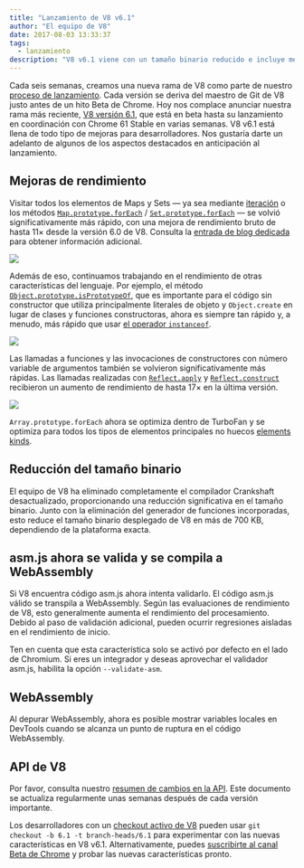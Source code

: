 ```yaml
---
title: "Lanzamiento de V8 v6.1"
author: "El equipo de V8"
date: 2017-08-03 13:33:37
tags:
  - lanzamiento
description: "V8 v6.1 viene con un tamaño binario reducido e incluye mejoras de rendimiento. Además, asm.js ahora se valida y se compila a WebAssembly."
---
```

Cada seis semanas, creamos una nueva rama de V8 como parte de nuestro [proceso de lanzamiento](/docs/release-process). Cada versión se deriva del maestro de Git de V8 justo antes de un hito Beta de Chrome. Hoy nos complace anunciar nuestra rama más reciente, [V8 versión 6.1](https://chromium.googlesource.com/v8/v8.git/+log/branch-heads/6.1), que está en beta hasta su lanzamiento en coordinación con Chrome 61 Stable en varias semanas. V8 v6.1 está llena de todo tipo de mejoras para desarrolladores. Nos gustaría darte un adelanto de algunos de los aspectos destacados en anticipación al lanzamiento.

<!--truncate-->
## Mejoras de rendimiento

Visitar todos los elementos de Maps y Sets — ya sea mediante [iteración](http://exploringjs.com/es6/ch_iteration.html) o los métodos [`Map.prototype.forEach`](https://developer.mozilla.org/en-US/docs/Web/JavaScript/Reference/Global_Objects/Map/forEach) / [`Set.prototype.forEach`](https://developer.mozilla.org/en-US/docs/Web/JavaScript/Reference/Global_Objects/Set/forEach) — se volvió significativamente más rápido, con una mejora de rendimiento bruto de hasta 11× desde la versión 6.0 de V8. Consulta la [entrada de blog dedicada](https://benediktmeurer.de/2017/07/14/faster-collection-iterators/) para obtener información adicional.

![](/_img/v8-release-61/iterating-collections.svg)

Además de eso, continuamos trabajando en el rendimiento de otras características del lenguaje. Por ejemplo, el método [`Object.prototype.isPrototypeOf`](https://developer.mozilla.org/en-US/docs/Web/JavaScript/Reference/Global_Objects/Object/isPrototypeOf), que es importante para el código sin constructor que utiliza principalmente literales de objeto y `Object.create` en lugar de clases y funciones constructoras, ahora es siempre tan rápido y, a menudo, más rápido que usar [el operador `instanceof`](https://developer.mozilla.org/en-US/docs/Web/JavaScript/Reference/Operators/instanceof).

![](/_img/v8-release-61/checking-prototype.svg)

Las llamadas a funciones y las invocaciones de constructores con número variable de argumentos también se volvieron significativamente más rápidas. Las llamadas realizadas con [`Reflect.apply`](https://developer.mozilla.org/en-US/docs/Web/JavaScript/Reference/Global_Objects/Reflect/apply) y [`Reflect.construct`](https://developer.mozilla.org/en-US/docs/Web/JavaScript/Reference/Global_Objects/Reflect/construct) recibieron un aumento de rendimiento de hasta 17× en la última versión.

![](/_img/v8-release-61/call-construct.svg)

`Array.prototype.forEach` ahora se optimiza dentro de TurboFan y se optimiza para todos los tipos de elementos principales no huecos [elements kinds](/blog/elements-kinds).

## Reducción del tamaño binario

El equipo de V8 ha eliminado completamente el compilador Crankshaft desactualizado, proporcionando una reducción significativa en el tamaño binario. Junto con la eliminación del generador de funciones incorporadas, esto reduce el tamaño binario desplegado de V8 en más de 700 KB, dependiendo de la plataforma exacta.

## asm.js ahora se valida y se compila a WebAssembly

Si V8 encuentra código asm.js ahora intenta validarlo. El código asm.js válido se transpila a WebAssembly. Según las evaluaciones de rendimiento de V8, esto generalmente aumenta el rendimiento del procesamiento. Debido al paso de validación adicional, pueden ocurrir regresiones aisladas en el rendimiento de inicio.

Ten en cuenta que esta característica solo se activó por defecto en el lado de Chromium. Si eres un integrador y deseas aprovechar el validador asm.js, habilita la opción `--validate-asm`.

## WebAssembly

Al depurar WebAssembly, ahora es posible mostrar variables locales en DevTools cuando se alcanza un punto de ruptura en el código WebAssembly.

## API de V8

Por favor, consulta nuestro [resumen de cambios en la API](https://docs.google.com/document/d/1g8JFi8T_oAE_7uAri7Njtig7fKaPDfotU6huOa1alds/edit). Este documento se actualiza regularmente unas semanas después de cada versión importante.

Los desarrolladores con un [checkout activo de V8](/docs/source-code#using-git) pueden usar `git checkout -b 6.1 -t branch-heads/6.1` para experimentar con las nuevas características en V8 v6.1. Alternativamente, puedes [suscribirte al canal Beta de Chrome](https://www.google.com/chrome/browser/beta.html) y probar las nuevas características pronto.
